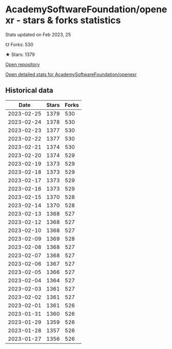 # AcademySoftwareFoundation/openexr - stars & forks statistics

Stats updated on Feb 2023, 25

☋ Forks: 530

★ Stars: 1379

[Open repository](https://github.com/AcademySoftwareFoundation/openexr)

[Open detailed stats for AcademySoftwareFoundation/openexr](https://reviewgithub.com/rep/AcademySoftwareFoundation/openexr)

## Historical data
| Date | Stars | Forks |
|------|-------|-------|
| 2023-02-25 | 1379 | 530 | 
| 2023-02-24 | 1378 | 530 | 
| 2023-02-23 | 1377 | 530 | 
| 2023-02-22 | 1377 | 530 | 
| 2023-02-21 | 1374 | 530 | 
| 2023-02-20 | 1374 | 529 | 
| 2023-02-19 | 1373 | 529 | 
| 2023-02-18 | 1373 | 529 | 
| 2023-02-17 | 1373 | 529 | 
| 2023-02-16 | 1373 | 529 | 
| 2023-02-15 | 1370 | 528 | 
| 2023-02-14 | 1370 | 528 | 
| 2023-02-13 | 1368 | 527 | 
| 2023-02-12 | 1368 | 527 | 
| 2023-02-10 | 1368 | 527 | 
| 2023-02-09 | 1369 | 528 | 
| 2023-02-08 | 1368 | 527 | 
| 2023-02-07 | 1368 | 527 | 
| 2023-02-06 | 1367 | 527 | 
| 2023-02-05 | 1366 | 527 | 
| 2023-02-04 | 1364 | 527 | 
| 2023-02-03 | 1361 | 527 | 
| 2023-02-02 | 1361 | 527 | 
| 2023-02-01 | 1361 | 526 | 
| 2023-01-31 | 1360 | 526 | 
| 2023-01-29 | 1359 | 526 | 
| 2023-01-28 | 1357 | 526 | 
| 2023-01-27 | 1356 | 526 | 

